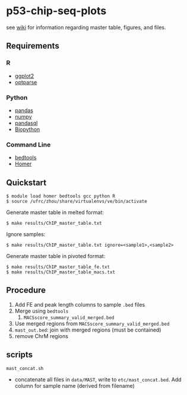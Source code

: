 # p53-chip-seq-plots

see [wiki](https://github.com/zhoulab/p53-chip-seq-plots/wiki) for information regarding master table, figures, and files.

## Requirements

### R

* [ggplot2](http://ggplot2.org/)
* [optparse](https://github.com/trevorld/optparse/)

### Python

* [pandas](http://pandas.pydata.org/)
* [numpy](http://www.numpy.org/)
* [pandasql](https://github.com/yhat/pandasql/)
* [Biopython](http://biopython.org/)

### Command Line

* [bedtools](http://bedtools.readthedocs.io/)
* [Homer](http://homer.salk.edu/)

## Quickstart

    $ module load homer bedtools gcc python R
    $ source /ufrc/zhou/share/virtualenvs/ve/bin/activate

Generate master table in melted format:

    $ make results/ChIP_master_table.txt

Ignore samples: 

    $ make results/ChIP_master_table.txt ignore=<sample1>,<sample2>

Generate master table in pivoted format:

    $ make results/ChIP_master_table_fe.txt
    $ make results/ChIP_master_table_macs.txt

## Procedure

1. Add FE and peak length columns to sample `.bed` files
1. Merge using `bedtools`
    1. `MACSscore_summary_valid_merged.bed`
1. Use merged regions from `MACSscore_summary_valid_merged.bed`
1. `mast_out.bed`: join with merged regions (must be contained)
1. remove ChrM regions

## scripts

`mast_concat.sh`

- concatenate all files in `data/MAST`, write to `etc/mast_concat.bed`. Add column for sample name (derived from filename)